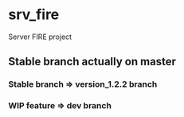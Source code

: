 # srv_fire
Server FIRE project

## Stable branch actually on master

### Stable branch => version_1.2.2 branch

### WIP feature => dev branch
